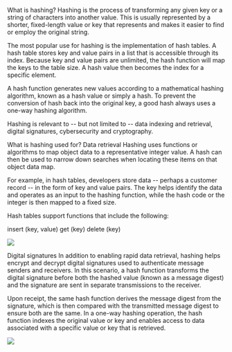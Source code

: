 What is hashing?
Hashing is the process of transforming any given key or a string of characters into another value. This is usually represented by a shorter, fixed-length value or key that represents and makes it easier to find or employ the original string.

The most popular use for hashing is the implementation of hash tables. A hash table stores key and value pairs in a list that is accessible through its index. Because key and value pairs are unlimited, the hash function will map the keys to the table size. A hash value then becomes the index for a specific element.

A hash function generates new values according to a mathematical hashing algorithm, known as a hash value or simply a hash. To prevent the conversion of hash back into the original key, a good hash always uses a one-way hashing algorithm.

Hashing is relevant to -- but not limited to -- data indexing and retrieval, digital signatures, cybersecurity and cryptography. 

What is hashing used for?
Data retrieval
Hashing uses functions or algorithms to map object data to a representative integer value. A hash can then be used to narrow down searches when locating these items on that object data map.

For example, in hash tables, developers store data -- perhaps a customer record -- in the form of key and value pairs. The key helps identify the data and operates as an input to the hashing function, while the hash code or the integer is then mapped to a fixed size.

Hash tables support functions that include the following:

insert (key, value)
get (key)
delete (key)

<img src="https://cdn.ttgtmedia.com/rms/onlineimages/sqlserver-hash_table_example-f.png">

Digital signatures
In addition to enabling rapid data retrieval, hashing helps encrypt and decrypt digital signatures used to authenticate message senders and receivers. In this scenario, a hash function transforms the digital signature before both the hashed value (known as a message digest) and the signature are sent in separate transmissions to the receiver.

Upon receipt, the same hash function derives the message digest from the signature, which is then compared with the transmitted message digest to ensure both are the same. In a one-way hashing operation, the hash function indexes the original value or key and enables access to data associated with a specific value or key that is retrieved.

<img src="https://cdn.ttgtmedia.com/rms/onlineimages/security-digital_signature_process-f.png">
